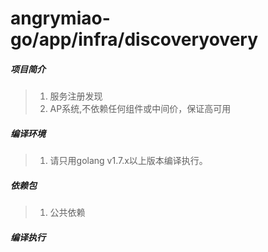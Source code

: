 # angrymiao-go/app/infra/discoveryovery

##### 项目简介
> 1. 服务注册发现
> 2. AP系统,不依赖任何组件或中间价，保证高可用

##### 编译环境
> 1. 请只用golang v1.7.x以上版本编译执行。

##### 依赖包
> 1. 公共依赖

##### 编译执行

